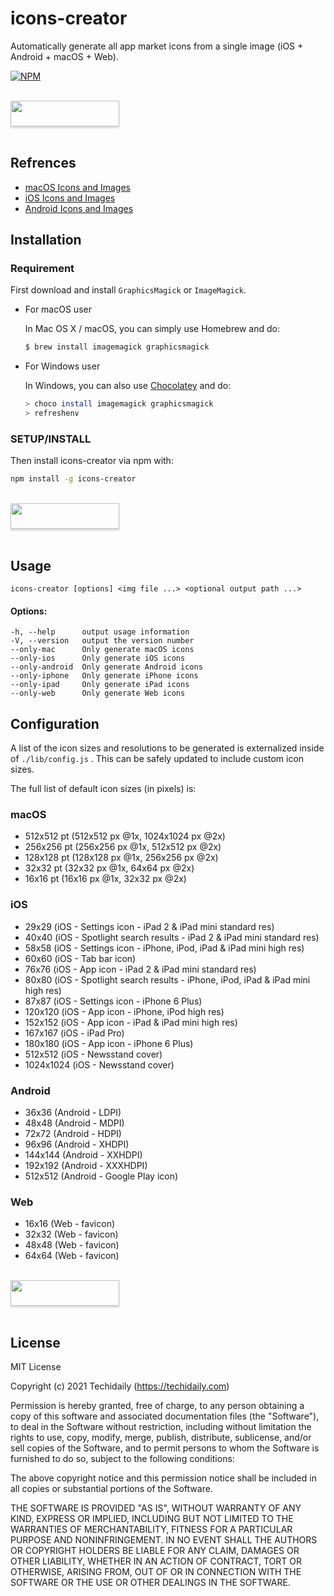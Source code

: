 # icons-creator

Automatically generate all app market icons from a single image (iOS + Android + macOS + Web).

[![NPM](https://nodei.co/npm/icons-creator.png?downloads=true)](https://nodei.co/npm/icons-creator/)

<br/>
<a href="https://www.buymeacoffee.com/techidaily"><img src="https://www.buymeacoffee.com/assets/img/custom_images/orange_img.png" style="height: 41px !important; width: 174px !important; box-shadow: 0px 3px 2px 0px rgba(190, 190, 190, 0.5) !important; -webkit-box-shadow: 0px 3px 2px 0px rgba(190, 190, 190, 0.5) !important; "  target="_blank"></a>
<br/><br/>

## Refrences

* [macOS Icons and Images](https://developer.apple.com/design/human-interface-guidelines/macos/icons-and-images/app-icon/)
* [iOS Icons and Images](https://developer.apple.com/library/ios/documentation/userexperience/conceptual/mobilehig/IconMatrix.html)
* [Android Icons and Images](http://iconhandbook.co.uk/reference/chart/android/)

## Installation

### Requirement

First download and install `GraphicsMagick` or `ImageMagick`.

* For macOS user

    In Mac OS X / macOS, you can simply use Homebrew and do:

    ``` bash
    $ brew install imagemagick graphicsmagick
    ```

* For Windows user

    In Windows, you can also use [Chocolatey](tps://community.chocolatey.org) and do:

    ``` bash
    > choco install imagemagick graphicsmagick
    > refreshenv
    ```

### SETUP/INSTALL

Then install icons-creator via npm with:

``` bash
npm install -g icons-creator
```

<br/>
<a href="https://www.buymeacoffee.com/techidaily"><img src="https://www.buymeacoffee.com/assets/img/custom_images/orange_img.png" style="height: 41px !important; width: 174px !important; box-shadow: 0px 3px 2px 0px rgba(190, 190, 190, 0.5) !important; -webkit-box-shadow: 0px 3px 2px 0px rgba(190, 190, 190, 0.5) !important; "  target="_blank"></a>
<br/><br/>

## Usage

 `icons-creator [options] <img file ...> <optional output path ...>`

#### Options:

    -h, --help      output usage information
    -V, --version   output the version number
    --only-mac      Only generate macOS icons
    --only-ios      Only generate iOS icons
    --only-android  Only generate Android icons
    --only-iphone   Only generate iPhone icons
    --only-ipad     Only generate iPad icons
    --only-web      Only generate Web icons

## Configuration

A list of the icon sizes and resolutions to be generated is externalized inside of `./lib/config.js` .  This can be safely updated to include custom icon sizes.

The full list of default icon sizes (in pixels) is:

### macOS

*  512x512 pt (512x512 px @1x, 1024x1024 px @2x)
*  256x256 pt (256x256 px @1x, 512x512 px @2x)
*  128x128 pt (128x128 px @1x, 256x256 px @2x)
*  32x32 pt (32x32 px @1x, 64x64 px @2x)
*  16x16 pt (16x16 px @1x, 32x32 px @2x)

### iOS

*  29x29 (iOS - Settings icon - iPad 2 & iPad mini standard res)
*  40x40 (iOS - Spotlight search results - iPad 2 & iPad mini standard res)
*  58x58 (iOS - Settings icon - iPhone, iPod, iPad & iPad mini high res)
*  60x60 (iOS - Tab bar icon)
*  76x76 (iOS - App icon - iPad 2 & iPad mini standard res)
*  80x80 (iOS - Spotlight search results - iPhone, iPod, iPad & iPad mini high res)
*  87x87 (iOS - Settings icon - iPhone 6 Plus)
*  120x120 (iOS - App icon - iPhone, iPod high res)
*  152x152 (iOS - App icon - iPad & iPad mini high res)
*  167x167 (iOS - iPad Pro)
*  180x180 (iOS - App icon - iPhone 6 Plus)
*  512x512 (iOS - Newsstand cover)
*  1024x1024 (iOS - Newsstand cover)

### Android

*  36x36 (Android - LDPI)
*  48x48 (Android - MDPI)
*  72x72 (Android - HDPI)
*  96x96 (Android - XHDPI)
*  144x144 (Android - XXHDPI)
*  192x192 (Android - XXXHDPI)
*  512x512 (Android - Google Play icon)

### Web

* 16x16 (Web - favicon)
* 32x32 (Web - favicon)
* 48x48 (Web - favicon)
* 64x64 (Web - favicon)

<br/>
<a href="https://www.buymeacoffee.com/techidaily"><img src="https://www.buymeacoffee.com/assets/img/custom_images/orange_img.png" style="height: 41px !important; width: 174px !important; box-shadow: 0px 3px 2px 0px rgba(190, 190, 190, 0.5) !important; -webkit-box-shadow: 0px 3px 2px 0px rgba(190, 190, 190, 0.5) !important; "  target="_blank"></a>
<br/><br/>

## License

MIT License

Copyright (c) 2021 Techidaily (https://techidaily.com)
 
Permission is hereby granted, free of charge, to any person obtaining
a copy of this software and associated documentation files (the
"Software"), to deal in the Software without restriction, including
without limitation the rights to use, copy, modify, merge, publish, 
distribute, sublicense, and/or sell copies of the Software, and to
permit persons to whom the Software is furnished to do so, subject to
the following conditions:
 
The above copyright notice and this permission notice shall be
included in all copies or substantial portions of the Software.
 
THE SOFTWARE IS PROVIDED "AS IS", WITHOUT WARRANTY OF ANY KIND, 
EXPRESS OR IMPLIED, INCLUDING BUT NOT LIMITED TO THE WARRANTIES OF
MERCHANTABILITY, FITNESS FOR A PARTICULAR PURPOSE AND
NONINFRINGEMENT. IN NO EVENT SHALL THE AUTHORS OR COPYRIGHT HOLDERS BE
LIABLE FOR ANY CLAIM, DAMAGES OR OTHER LIABILITY, WHETHER IN AN ACTION
OF CONTRACT, TORT OR OTHERWISE, ARISING FROM, OUT OF OR IN CONNECTION
WITH THE SOFTWARE OR THE USE OR OTHER DEALINGS IN THE SOFTWARE.
